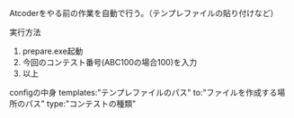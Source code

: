 Atcoderをやる前の作業を自動で行う。（テンプレファイルの貼り付けなど）

実行方法
1. prepare.exe起動
2. 今回のコンテスト番号(ABC100の場合100)を入力
3. 以上

configの中身
    templates:"テンプレファイルのパス"
    to:"ファイルを作成する場所のパス"
    type:"コンテストの種類"